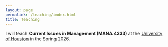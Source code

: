```yaml
---
layout: page
permalink: /teaching/index.html
title: Teaching
---
```

I will teach **Current Issues in Management (MANA 4333)** at the [University of Houston](https://uh.edu/) in the Spring 2026.

